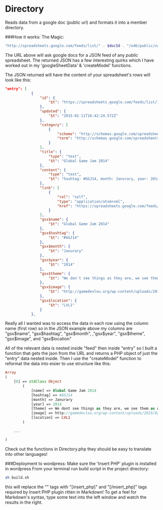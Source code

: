 # Directory

Reads data from a google doc (public url) and formats it into a member directory.

###How it works:
The Magic: 
```php
"http://spreadsheets.google.com/feeds/list/" . $docId . "/od6/public/values?alt=json&amp;callback=displayContent"
```
The URL above will ask google docs for a JSON feed of any *public* spreadsheet.
The returned JSON has a few interesting quirks which I have worked out in my 'googleSheetData' & 'createModel' functions.

The JSON returned will have the content of your spreadsheet's rows will look like this:
```json
"entry": [
            {
                "id": {
                    "$t": "https://spreadsheets.google.com/feeds/list/1yAFycceiw7hi3uIGfPof49V7jGJ0MzTlh0C-2YtS80Q/od6/public/values/cokwr"
                },
                "updated": {
                    "$t": "2015-02-11T16:42:24.572Z"
                },
                "category": [
                    {
                        "scheme": "http://schemas.google.com/spreadsheets/2006",
                        "term": "http://schemas.google.com/spreadsheets/2006#list"
                    }
                ],
                "title": {
                    "type": "text",
                    "$t": "Global Game Jam 2014"
                },
                "content": {
                    "type": "text",
                    "$t": "hashtag: #GGJ14, month: Janurary, year: 2014, theme: We don't see things as they are, we see them as we are., image: http://gamedevlou.org/wp-content/uploads/2015/02/badge-ggj14.png, location: LVL1"
                },
                "link": [
                    {
                        "rel": "self",
                        "type": "application/atom+xml",
                        "href": "https://spreadsheets.google.com/feeds/list/1yAFycceiw7hi3uIGfPof49V7jGJ0MzTlh0C-2YtS80Q/od6/public/values/cokwr"
                    }
                ],
                "gsx$name": {
                    "$t": "Global Game Jam 2014"
                },
                "gsx$hashtag": {
                    "$t": "#GGJ14"
                },
                "gsx$month": {
                    "$t": "Janurary"
                },
                "gsx$year": {
                    "$t": "2014"
                },
                "gsx$theme": {
                    "$t": "We don't see things as they are, we see them as we are."
                },
                "gsx$image": {
                    "$t": "http://gamedevlou.org/wp-content/uploads/2015/02/badge-ggj14.png"
                },
                "gsx$location": {
                    "$t": "LVL1"
                }
            },
```
Really all I wanted was to access the data in each row using the column name (first row)
so in the JSON example above my columns are "gsx$name", "gsx$hashtag", "gsx$month", ,"gsx$year", "gsx$theme", "gsx$image", and "gsx$location"

All of the relevant data is nested inside "feed" then inside "entry"
so I built a function that gets the json from the URL and returns a PHP object of just the "entry" data nested inside.
Then I use the "createModel" function to reformat the data into eisier to use structure like this:
```php
Array
(
    [0] => stdClass Object
        (
            [name] => Global Game Jam 2014
            [hashtag] => #GGJ14
            [month] => Janurary
            [year] => 2014
            [theme] => We dont see things as they are, we see them as we are.
            [image] => http://gamedevlou.org/wp-content/uploads/2015/02/badge-ggj14.png
            [location] => LVL1
        )

    ...

)
```
Check out the functions in Directory.php they should be easy to translate into other languages!


###Deployment to wordpress:
Make sure the 'Insert PHP' plugin is installed in wordpress
From your terminal run build script in the project directory:
```sh
sh build.sh
```
this will replace the "<?php" and "?>" tags with "[insert_php]" and "[/insert_php]" tags required by Insert PHP plugin
ritten in Markdown! To get a feel for Markdown's syntax, type some text into the left window and watch the results in the right.